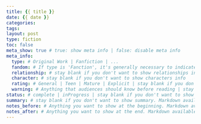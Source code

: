 ```yaml
---
title: {{ title }}
date: {{ date }}
categories:
tags:
layout: post
type: fiction
toc: false
meta_show: true # true: show meta info | false: disable meta info
meta_info:
  type: # Original Work | Fanfiction | ...
  fandom: # If type is 'Fanction', it's generally necessary to indicate the fandom | stay blank if you don't want to show fandom info
  relationship: # stay blank if you don't want to show relationships info
  character: # stay blank if you don't want to show characters info
  rating: # General | Teen | Mature | Explicit | stay blank if you don't want to show rating
  warning: # Anything that audiences should know before reading | stay blank if you don't want to show warnings
status: # complete | inProgress | stay blank if you don't want to show status
summary: # stay blank if you don't want to show summary. Markdown available.
notes_before: # Anything you want to show at the beginning. Markdown available.
notes_after: # Anything you want to show at the end. Markdown available.
---
```

